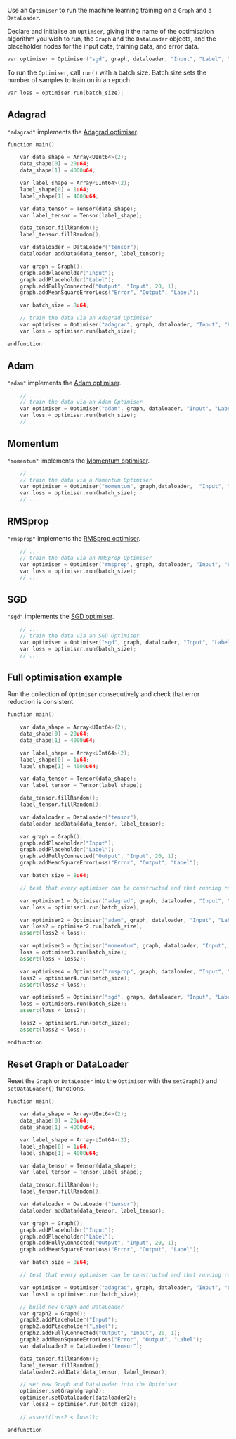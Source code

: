 Use an `Optimiser` to run the machine learning training on a `Graph` and a `DataLoader`.

Declare and initialise an `Optimser`, giving it the name of the optimisation algorithm you wish to run, the `Graph` and the `DataLoader` objects, and the placeholder nodes for the input data, training data, and error data.


``` c++
var optimiser = Optimiser("sgd", graph, dataloader, "Input", "Label", "Error");
```

To run the `Optimiser`, call `run()` with a batch size. Batch size sets the number of samples to train on in an epoch.

``` c++
var loss = optimiser.run(batch_size);
```



## Adagrad

`"adagrad"` implements the <a href="http://jmlr.org/papers/volume12/duchi11a/duchi11a.pdf" target=_blank>Adagrad optimiser</a>.

``` c++
function main()

    var data_shape = Array<UInt64>(2);
    data_shape[0] = 20u64;
    data_shape[1] = 4000u64;

    var label_shape = Array<UInt64>(2);
    label_shape[0] = 1u64;
    label_shape[1] = 4000u64;

    var data_tensor = Tensor(data_shape);
    var label_tensor = Tensor(label_shape);

    data_tensor.fillRandom();
    label_tensor.fillRandom();

    var dataloader = DataLoader("tensor");
    dataloader.addData(data_tensor, label_tensor);

    var graph = Graph();
    graph.addPlaceholder("Input");
    graph.addPlaceholder("Label");
    graph.addFullyConnected("Output", "Input", 20, 1);
    graph.addMeanSquareErrorLoss("Error", "Output", "Label");

    var batch_size = 8u64;

    // train the data via an Adagrad Optimiser
    var optimiser = Optimiser("adagrad", graph, dataloader, "Input", "Label", "Error");
    var loss = optimiser.run(batch_size);

endfunction
```


## Adam

`"adam"` implements the <a href="https://arxiv.org/abs/1412.6980" target=_blank>Adam optimiser</a>.

``` c++
	// ...
	// train the data via an Adam Optimiser
    var optimiser = Optimiser("adam", graph, dataloader, "Input", "Label", "Error");
    var loss = optimiser.run(batch_size);
    // ...
```

## Momentum

`"momentum"` implements the <a href="https://en.wikipedia.org/wiki/Stochastic_gradient_descent#Momentum" target=_blank>Momentum optimiser</a>.

``` c++
	// ...
	// train the data via a Momentum Optimiser
    var optimiser = Optimiser("momentum", graph,dataloader,  "Input", "Label", "Error");
    var loss = optimiser.run(batch_size);
    // ...
```

## RMSprop

`"rmsprop"` implements the <a href="http://www.cs.toronto.edu/~tijmen/csc321/slides/lecture_slides_lec6.pdf" target=_blank>RMSprop optimiser</a>.

``` c++
	// ...
	// train the data via an RMSprop Optimiser
    var optimiser = Optimiser("rmsprop", graph, dataloader, "Input", "Label", "Error");
    var loss = optimiser.run(batch_size);
    // ...
```


## SGD

`"sgd"` implements the <a href="https://en.wikipedia.org/wiki/Stochastic_gradient_descent" target=_blank>SGD optimiser</a>.

``` c++
	// ...
	// train the data via an SGD Optimiser
    var optimiser = Optimiser("sgd", graph, dataloader, "Input", "Label", "Error");
    var loss = optimiser.run(batch_size);
    // ...
```


## Full optimisation example

Run the collection of `Optimiser` consecutively and check that error reduction is consistent.

``` c++
function main()

    var data_shape = Array<UInt64>(2);
    data_shape[0] = 20u64;
    data_shape[1] = 4000u64;

    var label_shape = Array<UInt64>(2);
    label_shape[0] = 1u64;
    label_shape[1] = 4000u64;

    var data_tensor = Tensor(data_shape);
    var label_tensor = Tensor(label_shape);

    data_tensor.fillRandom();
    label_tensor.fillRandom();

    var dataloader = DataLoader("tensor");
    dataloader.addData(data_tensor, label_tensor);

    var graph = Graph();
    graph.addPlaceholder("Input");
    graph.addPlaceholder("Label");
    graph.addFullyConnected("Output", "Input", 20, 1);
    graph.addMeanSquareErrorLoss("Error", "Output", "Label");

    var batch_size = 8u64;

    // test that every optimiser can be constructed and that running reduces loss

    var optimiser1 = Optimiser("adagrad", graph, dataloader, "Input", "Label", "Error");
    var loss = optimiser1.run(batch_size);

    var optimiser2 = Optimiser("adam", graph, dataloader, "Input", "Label", "Error");
    var loss2 = optimiser2.run(batch_size);
    assert(loss2 < loss);

    var optimiser3 = Optimiser("momentum", graph, dataloader, "Input", "Label", "Error");
    loss = optimiser3.run(batch_size);
    assert(loss < loss2);

    var optimiser4 = Optimiser("rmsprop", graph, dataloader, "Input", "Label", "Error");
    loss2 = optimiser4.run(batch_size);
    assert(loss2 < loss);

    var optimiser5 = Optimiser("sgd", graph, dataloader, "Input", "Label", "Error");
    loss = optimiser5.run(batch_size);
    assert(loss < loss2);

    loss2 = optimiser1.run(batch_size);
    assert(loss2 < loss);

endfunction
```



## Reset Graph or DataLoader

Reset the `Graph` or `DataLoader` into the `Optimiser` with the `setGraph()` and `setDataLoader()` functions.


``` c++ 
function main()

    var data_shape = Array<UInt64>(2);
    data_shape[0] = 20u64;
    data_shape[1] = 4000u64;

    var label_shape = Array<UInt64>(2);
    label_shape[0] = 1u64;
    label_shape[1] = 4000u64;

    var data_tensor = Tensor(data_shape);
    var label_tensor = Tensor(label_shape);

    data_tensor.fillRandom();
    label_tensor.fillRandom();

    var dataloader = DataLoader("tensor");
    dataloader.addData(data_tensor, label_tensor);

    var graph = Graph();
    graph.addPlaceholder("Input");
    graph.addPlaceholder("Label");
    graph.addFullyConnected("Output", "Input", 20, 1);
    graph.addMeanSquareErrorLoss("Error", "Output", "Label");

    var batch_size = 8u64;

    // test that every optimiser can be constructed and that running reduces loss

    var optimiser = Optimiser("adagrad", graph, dataloader, "Input", "Label", "Error");
    var loss1 = optimiser.run(batch_size);

    // build new Graph and DataLoader
    var graph2 = Graph();
    graph2.addPlaceholder("Input");
    graph2.addPlaceholder("Label");
    graph2.addFullyConnected("Output", "Input", 20, 1);
    graph2.addMeanSquareErrorLoss("Error", "Output", "Label");
    var dataloader2 = DataLoader("tensor");

    data_tensor.fillRandom();
    label_tensor.fillRandom();
    dataloader2.addData(data_tensor, label_tensor);

    // set new Graph and DataLoader into the Optimiser
    optimiser.setGraph(graph2);
    optimiser.setDataloader(dataloader2);
    var loss2 = optimiser.run(batch_size);
    
    // assert(loss2 < loss1);

endfunction
```



</br>